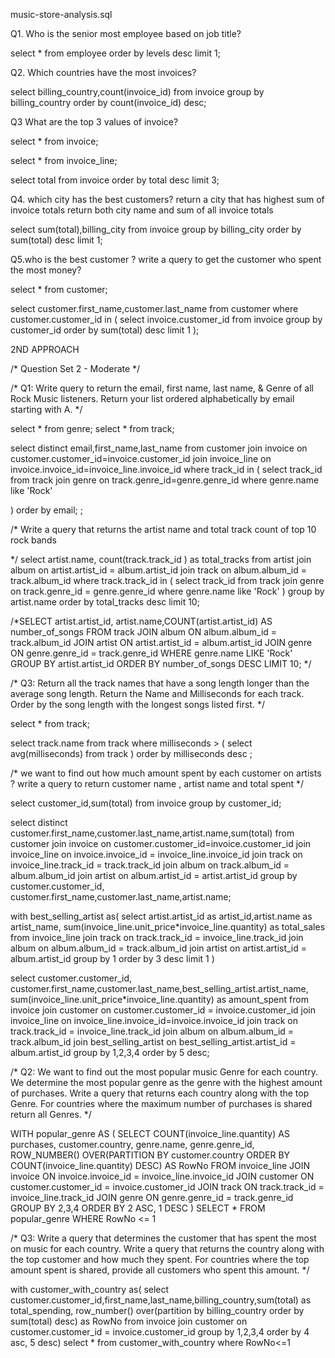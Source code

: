 music-store-analysis.sql

Q1. Who is the senior most employee based on job title?



select  * from employee 
order by levels desc
limit 1;


Q2. Which countries have the most invoices?

select billing_country,count(invoice_id)
from invoice
group by billing_country
order by count(invoice_id) desc;


Q3 What are the top 3 values of invoice?

select * from invoice;

select * from invoice_line;


select total from invoice
order by total desc
limit 3;


Q4. which city has the best customers? return a city that has highest sum of invoice totals return both city name and sum of all invoice totals

select sum(total),billing_city 
from invoice
group by billing_city
order by sum(total) desc
limit 1;


Q5.who is the best customer ? write a query to get the customer who spent the most money?

select * from customer;

select customer.first_name,customer.last_name
from customer
where customer.customer_id in (
	select invoice.customer_id 
	from invoice 
	group by customer_id
	order by sum(total) desc
	limit 1
);


2ND APPROACH



/* Question Set 2 - Moderate */

/* Q1: Write query to return the email, first name, last name, & Genre of all Rock Music listeners. 
Return your list ordered alphabetically by email starting with A. */

select *  from genre;
select * from track;

select distinct email,first_name,last_name
from customer
join invoice on customer.customer_id=invoice.customer_id
join invoice_line on invoice.invoice_id=invoice_line.invoice_id
where track_id in (
	select track_id from track
	join genre on track.genre_id=genre.genre_id
	where genre.name like 'Rock'
	
)
order by email;	
;

/* Write a query that returns the artist name and total track count of top 10 rock bands

*/
select artist.name, count(track.track_id ) as total_tracks
from artist
join album on artist.artist_id = album.artist_id
join track on album.album_id = track.album_id 
where track.track_id in (
	select track_id from track
	join genre on track.genre_id = genre.genre_id
	where genre.name like 'Rock'
)
group by artist.name
order by total_tracks desc
limit 10;

/*SELECT artist.artist_id, artist.name,COUNT(artist.artist_id) AS number_of_songs
FROM track
JOIN album ON album.album_id = track.album_id
JOIN artist ON artist.artist_id = album.artist_id
JOIN genre ON genre.genre_id = track.genre_id
WHERE genre.name LIKE 'Rock'
GROUP BY artist.artist_id
ORDER BY number_of_songs DESC
LIMIT 10; */



/* Q3: Return all the track names that have a song length longer than the average song length. 
Return the Name and Milliseconds for each track. Order by the song length with the longest songs listed first. */

select * from track;


select track.name from track 
where milliseconds > (
	select avg(milliseconds) from track
)
order by milliseconds desc
;

/* we want to find out how much amount spent by each customer on artists
? write a query to return customer name , artist name and total spent */

select customer_id,sum(total) from invoice 
group by customer_id;


select distinct customer.first_name,customer.last_name,artist.name,sum(total)
from customer
join invoice on customer.customer_id=invoice.customer_id
join invoice_line on invoice.invoice_id = invoice_line.invoice_id
join track on invoice_line.track_id = track.track_id
join album on track.album_id = album.album_id
join artist on album.artist_id = artist.artist_id
group by customer.customer_id, customer.first_name,customer.last_name,artist.name;

with best_selling_artist as(
	select artist.artist_id as artist_id,artist.name as artist_name,
	sum(invoice_line.unit_price*invoice_line.quantity) as total_sales
	from invoice_line
	join track on track.track_id = invoice_line.track_id
	join album on album.album_id = track.album_id
	join artist on artist.artist_id = album.artist_id
	group by 1
	order by 3 desc
	limit 1
)

select customer.customer_id, customer.first_name,customer.last_name,best_selling_artist.artist_name,
sum(invoice_line.unit_price*invoice_line.quantity) as amount_spent
from invoice 
join customer on customer.customer_id = invoice.customer_id
join invoice_line on invoice_line.invoice_id=invoice.invoice_id
join track on track.track_id = invoice_line.track_id
join album on album.album_id = track.album_id
join best_selling_artist on best_selling_artist.artist_id = album.artist_id
group by 1,2,3,4
order by 5 desc;





/* Q2: We want to find out the most popular music Genre for each country. We determine the most popular genre as the genre 
with the highest amount of purchases. Write a query that returns each country along with the top Genre. For countries where 
the maximum number of purchases is shared return all Genres. */

WITH popular_genre AS 
(
    SELECT COUNT(invoice_line.quantity) AS purchases, customer.country, genre.name, genre.genre_id, 
	ROW_NUMBER() OVER(PARTITION BY customer.country ORDER BY COUNT(invoice_line.quantity) DESC) AS RowNo 
    FROM invoice_line 
	JOIN invoice ON invoice.invoice_id = invoice_line.invoice_id
	JOIN customer ON customer.customer_id = invoice.customer_id
	JOIN track ON track.track_id = invoice_line.track_id
	JOIN genre ON genre.genre_id = track.genre_id
	GROUP BY 2,3,4
	ORDER BY 2 ASC, 1 DESC
)
SELECT * FROM popular_genre WHERE RowNo <= 1



/* Q3: Write a query that determines the customer that has spent the most on music for each country. 
Write a query that returns the country along with the top customer and how much they spent. 
For countries where the top amount spent is shared, provide all customers who spent this amount. */


with customer_with_country as(
	select customer.customer_id,first_name,last_name,billing_country,sum(total) as total_spending,
	row_number() over(partition by billing_country order by sum(total) desc) as RowNo
	from invoice 
	join customer on customer.customer_id = invoice.customer_id
	group by 1,2,3,4
	order by 4 asc, 5 desc)
select * from customer_with_country where RowNo<=1
